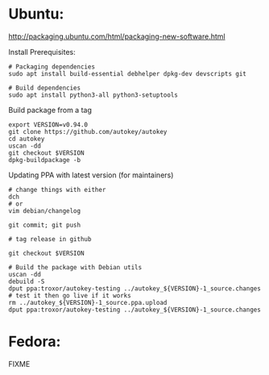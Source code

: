 # Ubuntu:

http://packaging.ubuntu.com/html/packaging-new-software.html

Install Prerequisites:

    # Packaging dependencies
    sudo apt install build-essential debhelper dpkg-dev devscripts git

    # Build dependencies
    sudo apt install python3-all python3-setuptools

Build package from a tag

    export VERSION=v0.94.0
    git clone https://github.com/autokey/autokey
    cd autokey
    uscan -dd
    git checkout $VERSION
    dpkg-buildpackage -b

Updating PPA with latest version (for maintainers)

    # change things with either
    dch
    # or
    vim debian/changelog

    git commit; git push

    # tag release in github

    git checkout $VERSION

    # Build the package with Debian utils
    uscan -dd
    debuild -S
    dput ppa:troxor/autokey-testing ../autokey_${VERSION}-1_source.changes
    # test it then go live if it works
    rm ../autokey_${VERSION}-1_source.ppa.upload
    dput ppa:troxor/autokey-testing ../autokey_${VERSION}-1_source.changes

# Fedora:

FIXME